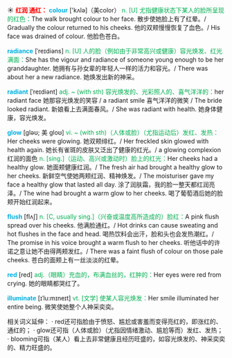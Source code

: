 ☀ <font color="red">**红润 通红：**</font>
<font color="sky blue">**colour**</font> ['kʌlə]（美color）
<font color="#00b050">n. [U] 尤指健康状态下某人的脸所呈现的红色：</font>The walk brought colour to her face. 散步使她脸上有了红晕。/ Gradually the colour returned to his cheeks. 他的双颊慢慢恢复了血色。/ His face was drained of colour. 他脸色苍白。
           
<font color="sky blue">**radiance**</font> [ˈreɪdiəns]
<font color="#00b050">n. [U] 人的脸（例如由于非常高兴或健康）容光焕发、红光满面：</font>She has the vigour and radiance of someone young enough to be her granddaughter. 她拥有与孙女辈的年轻人一样的活力和容光。/ There was about her a new radiance. 她焕发出新的神采。
              
<font color="sky blue">**radiant**</font> [ˈreɪdiənt]
<font color="#00b050">adj. ~ (with sth) 容光焕发的、光彩照人的、喜气洋洋的：</font>her radiant face 她那容光焕发的笑容 / a radiant smile 喜气洋洋的微笑 / The bride looked radiant. 新娘看上去满面春风。/ She was radiant with health. 她身体健康，容光焕发。        

<font color="sky blue">**glow**</font> [gləʊ; 美 gloʊ]
<font color="#00b050">vi. ~ (with sth)（人体或脸）（尤指运动后）发红、发热：</font>Her cheeks were glowing. 她双颊绯红。/ Her freckled skin glowed with health again. 她长有雀斑的皮肤又泛出了健康的红光。/ a glowing complexion 红润的面色 <font color="#00b050">n. [sing.]（运动、高兴或激动时）脸上的红光：</font>Her cheeks had a healthy glow. 她面颊健康红润。/ The fresh air had brought a healthy glow to her cheeks. 新鲜空气使她两颊红润、精神焕发。/ The moisturiser gave my face a healthy glow that lasted all day. 涂了润肤霜，我的脸一整天都红润亮泽。/ The wine had brought a warm glow to her cheeks. 喝了葡萄酒后她的脸颊开始红润起来。
           
<font color="sky blue">**flush**</font> [flʌʃ]
<font color="#00b050">n. [C, usually sing.]（兴奋或温度高所造成的）脸红：</font>A pink flush spread over his cheeks. 他满脸通红。/ Hot drinks can cause sweating and hot flushes in the face and head. 喝热饮料会出汗，脸和头也会发热潮红。/ The promise in his voice brought a warm flush to her cheeks. 听他话中的许诺之意让她不由得两颊发红。/ There was a faint flush of colour on those pale cheeks. 苍白的面颊上有一丝淡淡的红晕。

<font color="sky blue">**red**</font> [red] 
<font color="#00b050">adj.（眼睛）充血的，布满血丝的，红肿的：</font>Her eyes were red from crying. 她的眼睛都哭红了。
                      
<font color="sky blue">**illuminate**</font> [ɪˈlu:mɪneɪt]
<font color="#00b050">vt. [文学] 使某人容光焕发：</font>Her smile illuminated her entire being. 微笑使她整个人神采奕奕。

相关词义延伸：
· red还可指脸由于愤怒、尴尬或害羞而变得亮红的，即涨红的、通红的；
· glow还可指（人体或脸）（尤指因情绪激动、尴尬等而）发红、发热；
· blooming可指（某人）看上去非常健康且经历旺盛的，如容光焕发的、神采奕奕的、精力旺盛的。